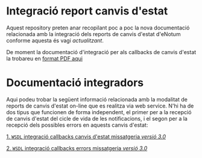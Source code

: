 # Integració report canvis d'estat

Aquest repository preten anar recopilant poc a poc la nova documentació relacionada amb la integració dels reports de canvis d'estat 
d'eNotum conforme aquesta és vagi *actualitzant*.

De moment la documentació d'integració per als callbacks de canvis d'estat la trobareu en [format PDF aqui](http://web.aoc.cat/suport/wp-content/uploads/sites/4/2014/11/eNOTUM-integracio-callback.pdf?dms3override=10)

# Documentació integradors

Aqui podeu trobar la següent informació relacionada amb la modalitat de reports de canvis d'estat on-line que es realitza via web service. N'hi ha de dos tipus que funcionen de forma independent, el primer per a la recepció de canvis d'estat del cicle de vida de les notificacions, i el segon per a la recepció dels possibles errors en aquests canvis d'estat: 

[1. `WSDL` integració callbacks canvis d'estat missatgeria *versió 3.0*](https://github.com/ConsorciAOC/eNotum/blob/master/integracioReportsCanvisEstat/WSDL/integracioReports.wsdl)

[2. `WSDL` integració callbacks errors missatgeria *versió 3.0*](https://github.com/ConsorciAOC/eNotum/blob/master/integracioReportsCanvisEstat/WSDL/integracioReportsErrors.wsdl)

